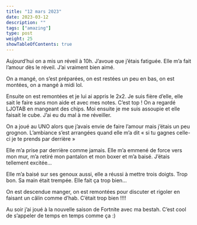 ```yaml
---
title: "12 mars 2023"
date: 2023-03-12
description: ""
tags: ["amazing"]
type: post
weight: 25
showTableOfContents: true
---
```


Aujourd’hui on a mis un réveil à 10h. J’avoue que j’étais fatiguée. Elle m’a fait l’amour dès le réveil. J’ai vraiment bien aimé.

On a mangé, on s’est préparées, on est restées un peu en bas, on est montées, on a mangé à midi lol.

Ensuite on est remontées et je lui ai appris le 2x2. Je suis fière d’elle, elle sait le faire sans mon aide et avec mes notes. C’est top ! On a regardé LJOTAB en mangeant des chips. Moi ensuite je me suis assoupie et elle faisait le cube. J’ai eu du mal à me réveiller.

On a joué au UNO alors que j’avais envie de faire l’amour mais j’étais un peu grognon. L’ambiance s’est arrangées quand elle m’a dit « si tu gagnes celle-ci je te prends par derrière »

Elle m’a prise par derrière comme jamais. Elle m’a emmené de force vers mon mur, m’a retiré mon pantalon et mon boxer et m’a baisé. J’étais tellement excitée…

Elle m’a baisé sur ses genoux aussi, elle a réussi à mettre trois doigts. Trop bon. Sa main était trempée. Elle fait ça trop bien…

On est descendue manger, on est remontées pour discuter et rigoler en faisant un câlin comme d’hab. C’était trop bien !!!!

Au soir j’ai joué à la nouvelle saison de Fortnite avec ma bestah. C’est cool de s’appeler de temps en temps comme ça :)